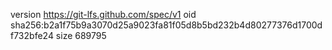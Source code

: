 version https://git-lfs.github.com/spec/v1
oid sha256:b2a1f75b9a3070d25a9023fa81f05d8b5bd232b4d80277376d1700df732bfe24
size 689795
